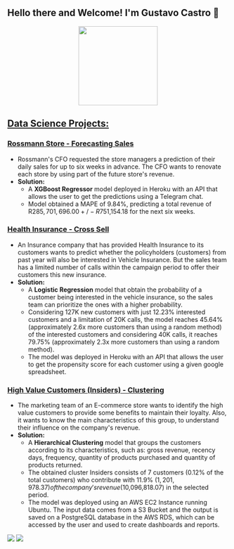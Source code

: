 ## Hello there and Welcome! I'm Gustavo Castro :wave:  
 <div align="center">
  <a href="https://github.com/Gutscs">
  <img height="180em" src="https://github-readme-stats.vercel.app/api?username=Gutscs&show_icons=true&theme=tokyonight&include_all_commits=true&count_private=true"/>
</div>
  
 
## Data Science Projects:
 
### [Rossmann Store - Forecasting Sales](https://github.com/Gutscs/Rossmann-Forecasting-Sales)
  * Rossmann's CFO requested the store managers a prediction of their daily sales for up to six weeks in advance. The CFO wants to renovate each store by using part of the future store's revenue.
  * **Solution:** 
       * A **XGBoost Regressor** model deployed in Heroku with an API that allows the user to get the predictions using a Telegram chat.
       * Model obtained a MAPE of 9.84%, predicting a total revenue of R$285,701,696.00 +/- R$751,154.18 for the next six weeks.
 
 ### [Health Insurance - Cross Sell](https://github.com/Gutscs/Health-Insurance-Cross-Sell)
  * An Insurance company that has provided Health Insurance to its customers wants to predict whether the policyholders (customers) from past year will also be interested in Vehicle Insurance. But the sales team has a limited number of calls within the campaign period to offer their customers this new insurance.
  * **Solution:** 
       * A **Logistic Regression** model that obtain the probability of a customer being interested in the vehicle insurance, so the sales team can prioritize the ones with a higher probability.
       * Considering 127K new customers with just 12.23% interested customers and a limitation of 20K calls, the model reaches 45.64% (approximately 2.6x more customers than using a random method) of the interested customers and considering 40K calls, it reaches 79.75% (approximately 2.3x more customers than using a random method).
       * The model was deployed in Heroku with an API that allows the user to get the propensity score for each customer using a given google spreadsheet.

 

### [High Value Customers (Insiders) - Clustering](https://github.com/Gutscs/Insiders-Clustering)
  * The marketing team of an E-commerce store wants to identify the high value customers to provide some benefits to maintain their loyalty. Also, it wants to know the main characteristics of this group, to understand their influence on the company's revenue. 
  * **Solution:**
    * A **Hierarchical Clustering** model that groups the customers according to its characteristics, such as: gross revenue, recency days, frequency, quantity of products purchased and quantity of products returned.
    * The obtained cluster Insiders consists of 7 customers (0.12% of the total customers) who contribute with 11.9% ($1,201,978.37) of the company's revenue ($10,096,818.07) in the selected period.
    * The model was deployed using an AWS EC2 Instance running Ubuntu. The input data comes from a S3 Bucket and the output is saved on a PostgreSQL database in the AWS RDS, which can be accessed by the user and used to create dashboards and reports.
 

<div> 
  <a href = "mailto:gutscs@gmail.com"><img src="https://img.shields.io/badge/-Gmail-%23333?style=for-the-badge&logo=gmail&logoColor=white" target="_blank"></a>
  <a href="https://www.linkedin.com/in/gustavo-castro-dos-santos/" target="_blank"><img src="https://img.shields.io/badge/-LinkedIn-%230077B5?style=for-the-badge&logo=linkedin&logoColor=white" target="_blank"></a> 

</div>



